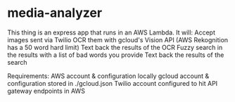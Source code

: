 # media-analyzer

This thing is an express app that runs in an AWS Lambda.
It will:
  Accept images sent via Twilio
  OCR them with gcloud's Vision API (AWS Rekognition has a 50 word hard limit)
  Text back the results of the OCR
  Fuzzy search in the results with a list of bad words you provide
  Text back the results of the search

Requirements:
  AWS account & configuration locally
  gcloud account & configuration stored in ./gcloud.json
  Twilio account configured to hit API gateway endpoints in AWS
